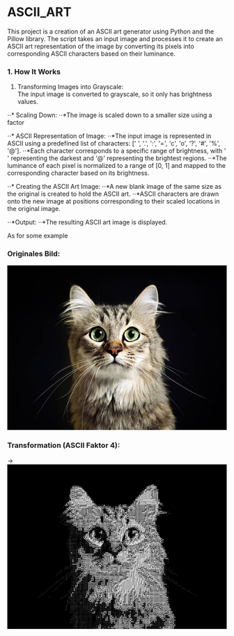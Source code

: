 # ASCII_ART

This project is a creation of an ASCII art generator using Python and the Pillow library. The script takes an input image and processes it to create an ASCII art representation of the image by converting its pixels into corresponding ASCII characters based on their luminance.

### 1. How It Works

1. Transforming Images into Grayscale:  
    The input image is converted to grayscale, so it only has brightness values.

⋅⋅* Scaling Down:
⋅⋅*The image is scaled down to a smaller size using a factor

⋅⋅* ASCII Representation of Image:
⋅⋅*The input image is represented in ASCII using a predefined list of characters: [' ', '.', ':', '=', 'c', 'o', '?', '#', '%', '@'].
⋅⋅*Each character corresponds to a specific range of brightness, with ' ' representing the darkest and '@' representing the brightest regions.
⋅⋅*The luminance of each pixel is normalized to a range of [0, 1] and mapped to the corresponding character based on its brightness.

⋅⋅* Creating the ASCII Art Image:
⋅⋅*A new blank image of the same size as the original is created to hold the ASCII art.
⋅⋅*ASCII characters are drawn onto the new image at positions corresponding to their scaled locations in the original image.

⋅⋅*Output:
⋅⋅*The resulting ASCII art image is displayed.

As for some example

### Originales Bild:
![Original](example_Images/cat1.jpg)

### Transformation (ASCII Faktor 4):
→
![Transformation](example_Images/cat1_ascii_factor4.PNG)
